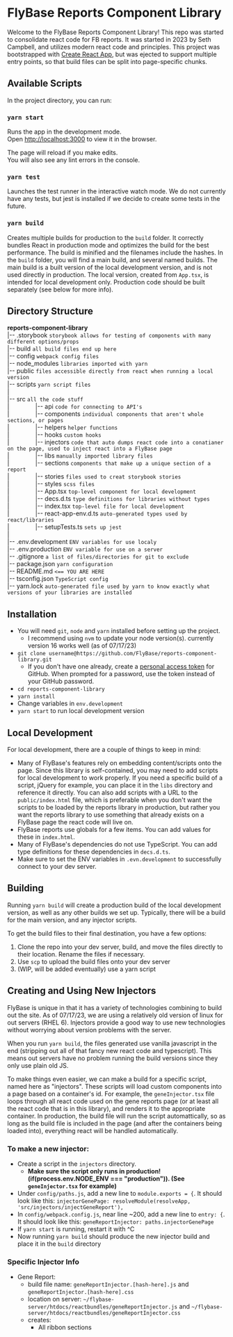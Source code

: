 # FlyBase Reports Component Library

Welcome to the FlyBase Reports Component Library! This repo was started to consolidate react code for FB reports.
It was started in 2023 by Seth Campbell, and utilizes modern react code and principles. 
This project was bootstrapped with [Create React App](https://github.com/facebook/create-react-app),
but was ejected to support multiple entry points, so that build files can be split into page-specific chunks.

## Available Scripts

In the project directory, you can run:

### `yarn start`

Runs the app in the development mode.\
Open [http://localhost:3000](http://localhost:3000) to view it in the browser.

The page will reload if you make edits.\
You will also see any lint errors in the console.

### `yarn test`

Launches the test runner in the interactive watch mode.
We do not currently have any tests, but jest is installed if we decide to create some tests in the future. 

### `yarn build`

Creates multiple builds for production to the `build` folder.
It correctly bundles React in production mode and optimizes the build for the best performance.
The build is minified and the filenames include the hashes. 
In the `build` folder, you will find a main build, and several named builds.
The main build is a built version of the local development version, and is not used directly in production.
The local version, created from `App.tsx`, is intended for local development only.
Production code should be built separately (see below for more info).

## Directory Structure

**reports-component-library**\
|-- .storybook `storybook allows for testing of components with many different options/props`\
|-- build `all build files end up here`\
|-- config `webpack config files`\
|-- node_modules `libraries imported with yarn`\
|-- public `files accessible directly from react when running a local version`\
|-- scripts `yarn script files`\
|\
|-- src `all the code stuff`\
|&emsp;&emsp;&emsp;&emsp; |-- api `code for connecting to API's`\
|&emsp;&emsp;&emsp;&emsp; |-- components `individual components that aren't whole sections, or pages`\
|&emsp;&emsp;&emsp;&emsp; |-- helpers `helper functions`\
|&emsp;&emsp;&emsp;&emsp; |-- hooks `custom hooks`\
|&emsp;&emsp;&emsp;&emsp; |-- injectors `code that auto dumps react code into a conatianer on the page, used to inject react into a FlyBase page`\
|&emsp;&emsp;&emsp;&emsp; |-- libs `manually imported library files`\
|&emsp;&emsp;&emsp;&emsp; |-- sections `components that make up a unique section of a report`\
|&emsp;&emsp;&emsp;&emsp; |-- stories `files used to creat storybook stories`\
|&emsp;&emsp;&emsp;&emsp; |-- styles `scss files`\
|&emsp;&emsp;&emsp;&emsp; |-- App.tsx `top-level component for local development`\
|&emsp;&emsp;&emsp;&emsp; |-- decs.d.ts `type definitions for libraries without types`\
|&emsp;&emsp;&emsp;&emsp; |-- index.tsx `top-level file for local development`\
|&emsp;&emsp;&emsp;&emsp; |-- react-app-env.d.ts `auto-generated types used by react/libraries`\
|&emsp;&emsp;&emsp;&emsp; |-- setupTests.ts `sets up jest`\
|\
|-- .env.development `ENV variables for use localy`\
|-- .env.production `ENV variable for use on a server`\
|-- .gitignore `a list of files/directories for git to exclude`\
|-- package.json `yarn configuration`\
|-- README.md `<== YOU ARE HERE`\
|-- tsconfig.json `TypeScript config`\
|-- yarn.lock `auto-generated file used by yarn to know exactly what versions of your libraries are installed`

## Installation
- You will need `git`, `node` and `yarn` installed before setting up the project.
  - I recommend using `nvm` to update your node version(s). currently version 16 works well (as of 07/17/23)
- `git clone username@https://github.com/FlyBase/reports-component-library.git`
  - If you don't have one already, create a [personal access token](https://docs.github.com/en/authentication/keeping-your-account-and-data-secure/managing-your-personal-access-tokens) 
    for GitHub. When prompted for a password, use the token instead of your GitHub password.
- `cd reports-component-library`
- `yarn install`
- Change variables in `env.development`
- `yarn start` to run local development version

## Local Development
For local development, there are a couple of things to keep in mind:

- Many of FlyBase's features rely on embedding content/scripts onto the page. Since this library is self-contained,
you may need to add scripts for local development to work properly. If you need a specific build of a script, jQuery
for example, you can place it in the `libs` directory and reference it directly. You can also add scripts with a URL
to the `public/index.html` file, which is preferable when you don't want the scripts to be loaded by the reports library
in production, but rather you want the reports library to use something that already exists on a FlyBase page the
react code will live on.
- FlyBase reports use globals for a few items. You can add values for these in `index.html`.
- Many of FlyBase's dependencies do not use TypeScript. You can add type definitions for these dependencies in `decs.d.ts`.
- Make sure to set the ENV variables in `.evn.development` to successfully connect to your dev server.

## Building
Running `yarn build` will create a production build of the local development version, as well as any other builds
we set up. Typically, there will be a build for the main version, and any injector scripts.

To get the build files to their final destination, you have a few options:
1) Clone the repo into your dev server, build, and move the files directly to their location. Rename the files if necessary.
2) Use `scp` to upload the build files onto your dev server
3) (WIP, will be added eventually) use a yarn script

## Creating and Using New Injectors
FlyBase is unique in that it has a variety of technologies combining to build out the site. As of 07/17/23, we are using
a relatively old version of linux for out servers (RHEL 6). Injectors provide a good way to use new technologies without
worrying about version problems with the server.

When you run `yarn build`, the files generated use vanilla javascript in the end (stripping out all of that fancy new
react code and typescript). This means out servers have no problem running the build versions since they only use plain
old JS.

To make things even easier, we can make a build for a specific script, named here as "injectors". These scripts will 
load custom components into a page based on a container's id. For example, the `geneInjector.tsx` file loops through
all react code used on the gene reports page (or at least all the react code that is in this library), and renders it
to the appropriate container. In production, the build file will run the script automattically, so as long as the build
file is included in the page (and after the containers being loaded into), everything react will be handled automatically.

### To make a new injector:
- Create a script in the `injectors` directory.
  - **Make sure the script only runs in production! (if(process.env.NODE_ENV === "production")). (See `geneInjector.tsx` for example)**
- Under `config/paths.js`, add a new line to `module.exports = {`. It should look like this: `injectorGenePage: resolveModule(resolveApp, 'src/injectors/injectGeneReport'),`
- In `config/webpack.config.js`, near line ~200, add a new line to `entry: {`. It should look like this: `geneReportInjector: paths.injectorGenePage`
- If `yarn start` is running, restart it with ^C
- Now running `yarn build` should produce the new injector build and place it in the `build` directory

### Specific Injector Info

- Gene Report:
  - build file name: `geneReportInjector.[hash-here].js` and `geneReportInjector.[hash-here].css`
  - location on server: `~/flybase-server/htdocs/reactbundles/geneReportInjector.js` and `~/flybase-server/htdocs/reactbundles/geneReportInjector.css`
  - creates:
    - All ribbon sections

